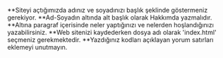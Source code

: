 **Siteyi açtığımızda adınız ve soyadınızı başlık şeklinde göstermeniz gerekiyor.
**Ad-Soyadın altında alt başlık olarak Hakkımda yazmalıdır.
**Altına paragraf içerisinde neler yaptığınızı ve nelerden hoşlandığınızı yazabilirsiniz.
**Web sitenizi kaydederken dosya adı olarak 'index.html' seçmeniz gerekmektedir.
**Yazdığınız kodları açıklayan yorum satırları eklemeyi unutmayın.
